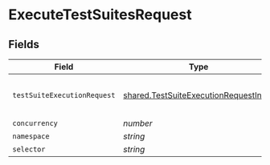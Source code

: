 # ExecuteTestSuitesRequest


## Fields

| Field                                                                                                 | Type                                                                                                  | Required                                                                                              | Description                                                                                           |
| ----------------------------------------------------------------------------------------------------- | ----------------------------------------------------------------------------------------------------- | ----------------------------------------------------------------------------------------------------- | ----------------------------------------------------------------------------------------------------- |
| `testSuiteExecutionRequest`                                                                           | [shared.TestSuiteExecutionRequestInput](../../../sdk/models/shared/testsuiteexecutionrequestinput.md) | :heavy_check_mark:                                                                                    | body passed to configure executions                                                                   |
| `concurrency`                                                                                         | *number*                                                                                              | :heavy_minus_sign:                                                                                    | N/A                                                                                                   |
| `namespace`                                                                                           | *string*                                                                                              | :heavy_minus_sign:                                                                                    | N/A                                                                                                   |
| `selector`                                                                                            | *string*                                                                                              | :heavy_minus_sign:                                                                                    | N/A                                                                                                   |